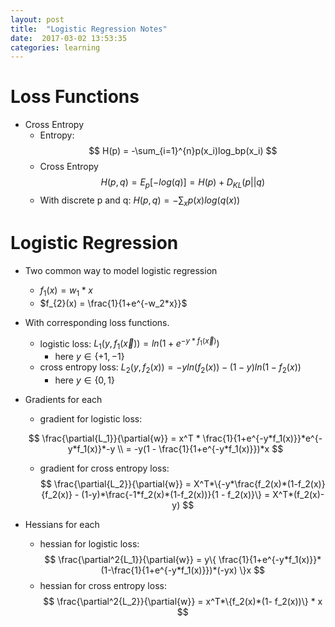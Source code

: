 ```yaml
---
layout: post
title:  "Logistic Regression Notes"
date:  2017-03-02 13:53:35
categories: learning 
---
```




# Loss Functions

- Cross Entropy
	- Entropy: $$ H(p) = -\sum_{i=1}^{n}p(x_i)log_bp(x_i) $$ 
	- Cross Entropy $$H(p, q) = E_p[-log(q)] = H(p) + D_{KL}(p||q)$$
	- With discrete p and q: $H(p, q) = -\sum_xp(x) log(q(x))$       


# Logistic Regression

- Two common way to model logistic regression
	- $f_{1}(x) = w_1* x$
	- $f_{2}(x) = \frac{1}{1+e^{-w_2*x}}$

- With corresponding loss functions.
	- logistic loss: $L_1(y, f_1(\vec{x})) = ln(1+ e^{-y*f_{1}(\vec{x})})$ 
		- here $y\in \{+1, -1\}$
	- cross entropy loss: $L_2(y, f_2(x)) = -yln(f_{2}(x)) -  (1-y)ln(1-f_{2}(x))$ 
		- here $y \in \{0, 1\}$
    
- Gradients for each
    - gradient for logistic loss:

	$$
		\frac{\partial{L_1}}{\partial{w}} =  x^T * \frac{1}{1+e^{-y*f_1(x)}}*e^{-y*f_1(x)}*-y \\
			= -y(1 - \frac{1}{1+e^{-y*f_1(x)}})*x
	$$ 
    - gradient for cross entropy loss:
    	$$ 
	\frac{\partial{L_2}}{\partial{w}} = X^T*\{-y*\frac{f_2(x)*(1-f_2(x)}{f_2(x)} - (1-y)*\frac{-1*f_2(x)*(1-f_2(x))}{1 - f_2(x)}\} = X^T*(f_2(x)-y) 
	$$

- Hessians for each
	- hessian for logistic loss:
	$$
			\frac{\partial^2{L_1}}{\partial{w}} =  y\{ \frac{1}{1+e^{-y*f_1(x)}}*(1-\frac{1}{1+e^{-y*f_1(x)}})*(-yx) \}x
				$$
	- hessian for cross entropy loss:
		$$ 
				\frac{\partial^2{L_2}}{\partial{w}}  = x^T*\{f_2(x)*(1- f_2(x))\} * x
					$$
